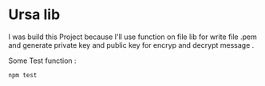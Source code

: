 # Ursa lib

I was build this Project because I'll use function on file lib for write file .pem and generate private key and public key for encryp and decrypt message .

Some Test function :

```
npm test
```
